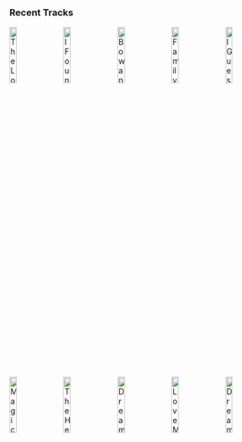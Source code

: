 ### Recent Tracks
[<img src='https://lastfm.freetls.fastly.net/i/u/300x300/870d8a50338cda019f2827d14ba19f85.png' width='16%' height='16%' alt='The Longest Drive'>](https://www.last.fm/music/vhs%2bcollection/_/the%2blongest%2bdrive)&nbsp;&nbsp;&nbsp;&nbsp;[<img src='https://lastfm.freetls.fastly.net/i/u/300x300/4cfdd97b15d08f48e66ddf74e998ab31.png' width='16%' height='16%' alt='I Found You'>](https://www.last.fm/music/andy%2bgrammer/_/i%2bfound%2byou)&nbsp;&nbsp;&nbsp;&nbsp;[<img src='https://lastfm.freetls.fastly.net/i/u/300x300/fd29e4875c3f4f267f7ed77cc6c6718a.png' width='16%' height='16%' alt='Bow and Arrow - Alternate Version'>](https://www.last.fm/music/reuben%2band%2bthe%2bdark/_/bow%2band%2barrow%2b-%2balternate%2bversion)&nbsp;&nbsp;&nbsp;&nbsp;[<img src='https://lastfm.freetls.fastly.net/i/u/300x300/857ebccf2488c424f173995f66266374.png' width='16%' height='16%' alt='Family'>](https://www.last.fm/music/drew%2bholcomb%2b%2526%2bthe%2bneighbors/_/family)&nbsp;&nbsp;&nbsp;&nbsp;[<img src='https://lastfm.freetls.fastly.net/i/u/300x300/94d2fe1c0df8d84e7296e6133a5812d9.png' width='16%' height='16%' alt='I Guess Thats Why They Call It the Blues'>](https://www.last.fm/music/elton%2bjohn/_/i%2bguess%2bthat%2527s%2bwhy%2bthey%2bcall%2bit%2bthe%2bblues)&nbsp;&nbsp;&nbsp;&nbsp;<br>[<img src='https://lastfm.freetls.fastly.net/i/u/300x300/f021267cf74c4cf2cc01ecb4ddb66198.png' width='16%' height='16%' alt='Magic'>](https://www.last.fm/music/coldplay/_/magic)&nbsp;&nbsp;&nbsp;&nbsp;[<img src='https://lastfm.freetls.fastly.net/i/u/300x300/cd489f9f92dfd879ba975535026f3df9.png' width='16%' height='16%' alt='The Heights'>](https://www.last.fm/music/knox%2bhamilton/_/the%2bheights)&nbsp;&nbsp;&nbsp;&nbsp;[<img src='https://lastfm.freetls.fastly.net/i/u/300x300/0250a41edffa47c60d239a108f79e58e.png' width='16%' height='16%' alt='Dream Girl'>](https://www.last.fm/music/anna%2bof%2bthe%2bnorth/_/dream%2bgirl)&nbsp;&nbsp;&nbsp;&nbsp;[<img src='https://lastfm.freetls.fastly.net/i/u/300x300/d78379296a161f8dde0bbe0494948166.png' width='16%' height='16%' alt='Love Me Again'>](https://www.last.fm/music/john%2bnewman/_/love%2bme%2bagain)&nbsp;&nbsp;&nbsp;&nbsp;[<img src='https://lastfm.freetls.fastly.net/i/u/300x300/1b57eaca10c20599af4ce04412c04948.png' width='16%' height='16%' alt='Dream Dream Dream'>](https://www.last.fm/music/madeon/_/dream%2bdream%2bdream)&nbsp;&nbsp;&nbsp;&nbsp;<br>